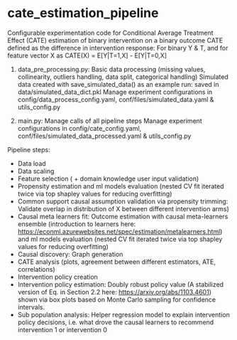# cate_estimation_pipeline
Configurable experimentation code for Conditional Average Treatment Effect (CATE) estimation of binary intervention on a binary outcome
CATE defined as the difference in intervention response: For binary Y & T, and for feature vector X as CATE(X) = E[Y|T=1,X] - E[Y|T=0,X]

1. data_pre_processing.py: Basic data processing (missing values, collinearity, outliers handling, data split, categorical handling)
Simulated data created with save_simulated_data() as an example run: saved in data/simulated_data_dict.pkl
Manage experiment configurations in config/data_process_config.yaml, conf/files/simulated_data.yaml & utils_config.py

2. main.py: Manage calls of all pipeline steps
Manage experiment configurations in config/cate_config.yaml, conf/files/simulated_data_processed.yaml & utils_config.py

Pipeline steps:
- Data load
- Data scaling
- Feature selection ( + domain knowledge user input validation)
- Propensity estimation and ml models evaluation (nested CV fit iterated twice via top shapley values for reducing overfitting)
- Common support causal assumption validation via propensity trimming: Validate overlap in distribution of X between different intervention arms)
- Causal meta learners fit: Outcome estimation with causal meta-learners ensemble (introduction to learners here: https://econml.azurewebsites.net/spec/estimation/metalearners.html) and ml models evaluation (nested CV fit iterated twice via top shapley values for reducing overfitting)
- Causal discovery: Graph generation 
- CATE analysis (plots, agreement between different estimators, ATE, correlations)
- Intervention policy creation
- Intervention policy estimation: Doubly robust policy value (A stabilized version of Eq. in Section 2.2 here: https://arxiv.org/abs/1103.4601) shown via box plots based on Monte Carlo sampling for confidence intervals.
- Sub population analysis: Helper regression model to explain intervention policy decisions, i.e. what drove the causal learners to recommend intervention 1 or intervention 0
